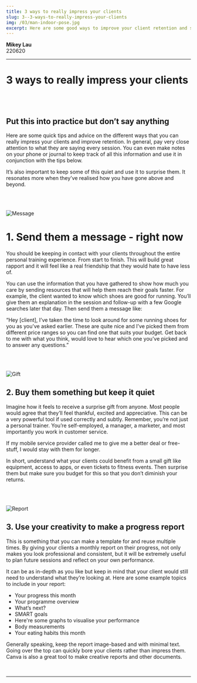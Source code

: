 ```yaml
---
title: 3 ways to really impress your clients
slug: 3--3-ways-to-really-impress-your-clients
img: /03/man-indoor-pose.jpg
excerpt: Here are some good ways to improve your client retention and satisfaction.
---
```


**Mikey Lau**  
220620

---

# 3 ways to really impress your clients

<br><br>

## Put this into practice but don’t say anything

Here are some quick tips and advice on the different ways that you can really impress your clients and improve retention. In general, pay very close attention to what they are saying every session. You can even make notes on your phone or journal to keep track of all this information and use it in conjunction with the tips below.

It’s also important to keep some of this quiet and use it to surprise them. It resonates more when they’ve realised how you have gone above and beyond.

<br><br>

![Message](/blog-img/03/message.svg)

# 1. Send them a message - right now

You should be keeping in contact with your clients throughout the entire personal training experience. From start to finish. This will build great rapport and it will feel like a real friendship that they would hate to have less of.

You can use the information that you have gathered to show how much you care by sending resources that will help them reach their goals faster. For example, the client wanted to know which shoes are good for running. You’ll give them an explanation in the session and follow-up with a few Google searches later that day. Then send them a message like:

“Hey \[client\], I’ve taken the time to look around for some running shoes for you as you’ve asked earlier. These are quite nice and I’ve picked them from different price ranges so you can find one that suits your budget. Get back to me with what you think, would love to hear which one you’ve picked and to answer any questions.”

<br><br>

![Gift](/blog-img/03/gift.svg)

## 2. Buy them something but keep it quiet

Imagine how it feels to receive a surprise gift from anyone. Most people would agree that they’ll feel thankful, excited and appreciative. This can be a very powerful tool if used correctly and subtly. Remember, you’re not just a personal trainer. You’re self-employed, a manager, a marketer, and most importantly you work in customer service.

If my mobile service provider called me to give me a better deal or free-stuff, I would stay with them for longer.

In short, understand what your clients could benefit from a small gift like equipment, access to apps, or even tickets to fitness events. Then surprise them but make sure you budget for this so that you don’t diminish your returns.

<br><br>

![Report](/blog-img/03/report.svg)

## 3. Use your creativity to make a progress report

This is something that you can make a template for and reuse multiple times. By giving your clients a monthly report on their progress, not only makes you look professional and consistent, but it will be extremely useful to plan future sessions and reflect on your own performance.

It can be as in-depth as you like but keep in mind that your client would still need to understand what they’re looking at. Here are some example topics to include in your report:

- Your progress this month
- Your programme overview
- What’s next?
- SMART goals
- Here're some graphs to visualise your performance
- Body measurements
- Your eating habits this month

Generally speaking, keep the report image-based and with minimal text. Going over the top can quickly bore your clients rather than impress them. Canva is also a great tool to make creative reports and other documents.

<br>

---
